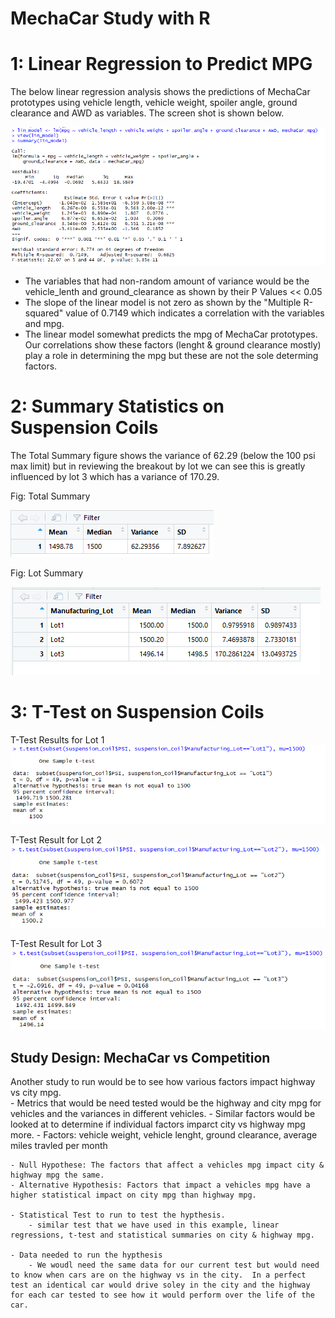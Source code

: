 # MechaCar Study with R

# 1: Linear Regression to Predict MPG

The below linear regression analysis shows the predictions of MechaCar prototypes using vehicle length, vehicle weight, spoiler angle, ground clearance and AWD as variables.  The screen shot is shown below.  

<img src="lin_regression.png"/>

 - The variables that had non-random amount of variance would be the vehicle_lenth and ground_clearance as shown by their P Values << 0.05 
 - The slope of the linear model is not zero as shown by the "Multiple R-squared" value of 0.7149 which indicates a correlation with the variables and mpg.  
 - The linear model somewhat predicts the mpg of MechaCar prototypes.  Our correlations show these factors (lenght & ground clearance mostly) play a role in determining the mpg but these are not the sole determing factors.  

# 2: Summary Statistics on Suspension Coils

The Total Summary figure shows the variance of 62.29 (below the 100 psi max limit) but in reviewing the breakout by lot we can see this is greatly influenced by lot 3 which has a variance of 170.29.   

Fig: Total Summary

<img src="total_summary.png"/>

Fig: Lot Summary

<img src="lot_summary.png"/>


# 3: T-Test on Suspension Coils
T-Test Results for Lot 1  
<img src="T-Test_Lot1.png"/>

T-Test Result for Lot 2 
<img src="T-Test_Lot2.png"/>


T-Test Result for Lot 3 
<img src="T-Test_Lot3.png"/>

## Study Design: MechaCar vs Competition

Another study to run would be to see how various factors impact highway vs city mpg.  
    - Metrics that would be need tested would be the highway and city mpg for vehicles and the variances in different vehicles. 
        - Similar factors would be looked at to determine if individual factors imparct city vs highway mpg more. 
        - Factors: vehicle weight, vehicle lenght, ground clearance, average miles travled per month

    - Null Hypothese: The factors that affect a vehicles mpg impact city & highway mpg the same.
    - Alternative Hypothesis: Factors that impact a vehicles mpg have a higher statistical impact on city mpg than highway mpg. 

    - Statistical Test to run to test the hypthesis.
        - similar test that we have used in this example, linear regressions, t-test and statistical summaries on city & highway mpg.

    - Data needed to run the hypthesis
        - We woudl need the same data for our current test but would need to know when cars are on the highway vs in the city.  In a perfect test an identical car would drive soley in the city and the highway for each car tested to see how it would perform over the life of the car. 



